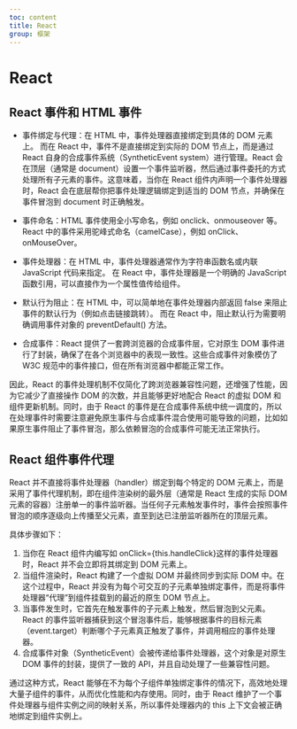```yaml
---
toc: content
title: React
group: 框架
---
```


# React

## React 事件和 HTML 事件

- 事件绑定与代理：在 HTML 中，事件处理器直接绑定到具体的 DOM 元素上。
  而在 React 中，事件不是直接绑定到实际的 DOM 节点上，而是通过 React 自身的合成事件系统（SyntheticEvent system）进行管理。React 会在顶层（通常是 document）设置一个事件监听器，然后通过事件委托的方式处理所有子元素的事件。这意味着，当你在 React 组件内声明一个事件处理器时，React 会在底层帮你把事件处理逻辑绑定到适当的 DOM 节点，并确保在事件冒泡到 document 时正确触发。

- 事件命名：HTML 事件使用全小写命名，例如 onclick、onmouseover 等。
  React 中的事件采用驼峰式命名（camelCase），例如 onClick、onMouseOver。

- 事件处理器：在 HTML 中，事件处理器通常作为字符串函数名或内联 JavaScript 代码来指定。
  在 React 中，事件处理器是一个明确的 JavaScript 函数引用，可以直接作为一个属性值传给组件。

- 默认行为阻止：在 HTML 中，可以简单地在事件处理器内部返回 false 来阻止事件的默认行为（例如点击链接跳转）。
  而在 React 中，阻止默认行为需要明确调用事件对象的 preventDefault() 方法。

- 合成事件：React 提供了一套跨浏览器的合成事件层，它对原生 DOM 事件进行了封装，确保了在各个浏览器中的表现一致性。这些合成事件对象模仿了 W3C 规范中的事件接口，但在所有浏览器中都能正常工作。

因此，React 的事件处理机制不仅简化了跨浏览器兼容性问题，还增强了性能，因为它减少了直接操作 DOM 的次数，并且能够更好地配合 React 的虚拟 DOM 和组件更新机制。同时，由于 React 的事件是在合成事件系统中统一调度的，所以在处理事件时需要注意避免原生事件与合成事件混合使用可能导致的问题，比如如果原生事件阻止了事件冒泡，那么依赖冒泡的合成事件可能无法正常执行。

## React 组件事件代理

React 并不直接将事件处理器（handler）绑定到每个特定的 DOM 元素上，而是采用了事件代理机制，即在组件渲染树的最外层（通常是 React 生成的实际 DOM 元素的容器）注册单一的事件监听器。当任何子元素触发事件时，事件会按照事件冒泡的顺序逐级向上传播至父元素，直至到达已注册监听器所在的顶层元素。

具体步骤如下：

1. 当你在 React 组件内编写如 onClick={this.handleClick}这样的事件处理器时，React 并不会立即将其绑定到 DOM 元素上。
2. 当组件渲染时，React 构建了一个虚拟 DOM 并最终同步到实际 DOM 中。在这个过程中，React 并没有为每个可交互的子元素单独绑定事件，而是将事件处理器“代理”到组件挂载到的最近的原生 DOM 节点上。
3. 当事件发生时，它首先在触发事件的子元素上触发，然后冒泡到父元素。React 的事件监听器捕获到这个冒泡事件后，能够根据事件的目标元素（event.target）判断哪个子元素真正触发了事件，并调用相应的事件处理器。
4. 合成事件对象（SyntheticEvent）会被传递给事件处理器，这个对象是对原生 DOM 事件的封装，提供了一致的 API，并且自动处理了一些兼容性问题。

通过这种方式，React 能够在不为每个子组件单独绑定事件的情况下，高效地处理大量子组件的事件，从而优化性能和内存使用。同时，由于 React 维护了一个事件处理器与组件实例之间的映射关系，所以事件处理器内的 this 上下文会被正确地绑定到组件实例上。
